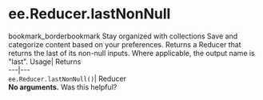  
#  ee.Reducer.lastNonNull 
bookmark_borderbookmark Stay organized with collections  Save and categorize content based on your preferences.
Returns a Reducer that returns the last of its non-null inputs. Where applicable, the output name is "last". 
Usage| Returns  
---|---  
`ee.Reducer.lastNonNull()`| Reducer  
**No arguments.**
Was this helpful?
